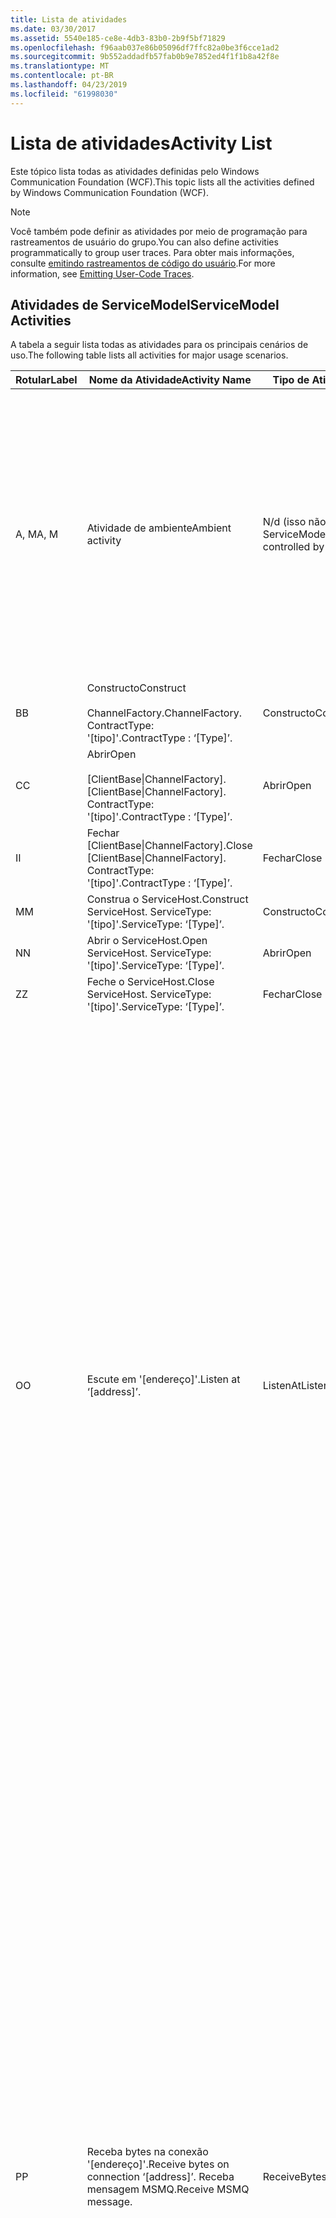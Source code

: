 ```yaml
---
title: Lista de atividades
ms.date: 03/30/2017
ms.assetid: 5540e185-ce8e-4db3-83b0-2b9f5bf71829
ms.openlocfilehash: f96aab037e86b05096df7ffc82a0be3f6cce1ad2
ms.sourcegitcommit: 9b552addadfb57fab0b9e7852ed4f1f1b8a42f8e
ms.translationtype: MT
ms.contentlocale: pt-BR
ms.lasthandoff: 04/23/2019
ms.locfileid: "61998030"
---
```

# <a name="activity-list"></a><span data-ttu-id="59908-102">Lista de atividades</span><span class="sxs-lookup"><span data-stu-id="59908-102">Activity List</span></span>
<span data-ttu-id="59908-103">Este tópico lista todas as atividades definidas pelo Windows Communication Foundation (WCF).</span><span class="sxs-lookup"><span data-stu-id="59908-103">This topic lists all the activities defined by Windows Communication Foundation (WCF).</span></span>  
  
> [!NOTE]
>  <span data-ttu-id="59908-104">Você também pode definir as atividades por meio de programação para rastreamentos de usuário do grupo.</span><span class="sxs-lookup"><span data-stu-id="59908-104">You can also define activities programmatically to group user traces.</span></span> <span data-ttu-id="59908-105">Para obter mais informações, consulte [emitindo rastreamentos de código do usuário](../../../../../docs/framework/wcf/diagnostics/tracing/emitting-user-code-traces.md).</span><span class="sxs-lookup"><span data-stu-id="59908-105">For more information, see [Emitting User-Code Traces](../../../../../docs/framework/wcf/diagnostics/tracing/emitting-user-code-traces.md).</span></span>  
  
## <a name="servicemodel-activities"></a><span data-ttu-id="59908-106">Atividades de ServiceModel</span><span class="sxs-lookup"><span data-stu-id="59908-106">ServiceModel Activities</span></span>  
 <span data-ttu-id="59908-107">A tabela a seguir lista todas as atividades para os principais cenários de uso.</span><span class="sxs-lookup"><span data-stu-id="59908-107">The following table lists all activities for major usage scenarios.</span></span>  
  
|<span data-ttu-id="59908-108">Rotular</span><span class="sxs-lookup"><span data-stu-id="59908-108">Label</span></span>|<span data-ttu-id="59908-109">Nome da Atividade</span><span class="sxs-lookup"><span data-stu-id="59908-109">Activity Name</span></span>|<span data-ttu-id="59908-110">Tipo de Atividade</span><span class="sxs-lookup"><span data-stu-id="59908-110">Activity Type</span></span>|<span data-ttu-id="59908-111">Descrição</span><span class="sxs-lookup"><span data-stu-id="59908-111">Description</span></span>|  
|-----------|-------------------|-------------------|-----------------|  
|<span data-ttu-id="59908-112">A, M</span><span class="sxs-lookup"><span data-stu-id="59908-112">A, M</span></span>|<span data-ttu-id="59908-113">Atividade de ambiente</span><span class="sxs-lookup"><span data-stu-id="59908-113">Ambient activity</span></span>|<span data-ttu-id="59908-114">N/d (isso não é controlado pelo ServiceModel)</span><span class="sxs-lookup"><span data-stu-id="59908-114">N/A (this is not controlled by ServiceModel)</span></span>|<span data-ttu-id="59908-115">A atividade cuja ID é definida no TLS antes de todas as chamadas para código de ServiceModel (do lado do cliente ou do lado do servidor).</span><span class="sxs-lookup"><span data-stu-id="59908-115">The activity whose ID is set in TLS before any calls to ServiceModel code (client side or server side).</span></span><br /><br /> <span data-ttu-id="59908-116">Exemplo: É chamada de uma atividade onde open é chamada no cliente WCF ou ServiceHost.</span><span class="sxs-lookup"><span data-stu-id="59908-116">Example: An activity where  open is called on the WCF client or serviceHost.open is called.</span></span>|  
|<span data-ttu-id="59908-117">B</span><span class="sxs-lookup"><span data-stu-id="59908-117">B</span></span>|<span data-ttu-id="59908-118">Constructo</span><span class="sxs-lookup"><span data-stu-id="59908-118">Construct</span></span><br /><br /> <span data-ttu-id="59908-119">ChannelFactory.</span><span class="sxs-lookup"><span data-stu-id="59908-119">ChannelFactory.</span></span> <span data-ttu-id="59908-120">ContractType: '[tipo]'.</span><span class="sxs-lookup"><span data-stu-id="59908-120">ContractType : ‘[Type]’.</span></span>|<span data-ttu-id="59908-121">Constructo</span><span class="sxs-lookup"><span data-stu-id="59908-121">Construct</span></span>||  
|<span data-ttu-id="59908-122">C</span><span class="sxs-lookup"><span data-stu-id="59908-122">C</span></span>|<span data-ttu-id="59908-123">Abrir</span><span class="sxs-lookup"><span data-stu-id="59908-123">Open</span></span><br /><br /> <span data-ttu-id="59908-124">[ClientBase&#124;ChannelFactory].</span><span class="sxs-lookup"><span data-stu-id="59908-124">[ClientBase&#124;ChannelFactory].</span></span> <span data-ttu-id="59908-125">ContractType: '[tipo]'.</span><span class="sxs-lookup"><span data-stu-id="59908-125">ContractType : ‘[Type]’.</span></span>|<span data-ttu-id="59908-126">Abrir</span><span class="sxs-lookup"><span data-stu-id="59908-126">Open</span></span>||  
|<span data-ttu-id="59908-127">I</span><span class="sxs-lookup"><span data-stu-id="59908-127">I</span></span>|<span data-ttu-id="59908-128">Fechar [ClientBase&#124;ChannelFactory].</span><span class="sxs-lookup"><span data-stu-id="59908-128">Close [ClientBase&#124;ChannelFactory].</span></span> <span data-ttu-id="59908-129">ContractType: '[tipo]'.</span><span class="sxs-lookup"><span data-stu-id="59908-129">ContractType : ‘[Type]’.</span></span>|<span data-ttu-id="59908-130">Fechar</span><span class="sxs-lookup"><span data-stu-id="59908-130">Close</span></span>||  
|<span data-ttu-id="59908-131">M</span><span class="sxs-lookup"><span data-stu-id="59908-131">M</span></span>|<span data-ttu-id="59908-132">Construa o ServiceHost.</span><span class="sxs-lookup"><span data-stu-id="59908-132">Construct ServiceHost.</span></span> <span data-ttu-id="59908-133">ServiceType: '[tipo]'.</span><span class="sxs-lookup"><span data-stu-id="59908-133">ServiceType: ‘[Type]’.</span></span>|<span data-ttu-id="59908-134">Constructo</span><span class="sxs-lookup"><span data-stu-id="59908-134">Construct</span></span>||  
|<span data-ttu-id="59908-135">N</span><span class="sxs-lookup"><span data-stu-id="59908-135">N</span></span>|<span data-ttu-id="59908-136">Abrir o ServiceHost.</span><span class="sxs-lookup"><span data-stu-id="59908-136">Open ServiceHost.</span></span> <span data-ttu-id="59908-137">ServiceType: '[tipo]'.</span><span class="sxs-lookup"><span data-stu-id="59908-137">ServiceType: ‘[Type]’.</span></span>|<span data-ttu-id="59908-138">Abrir</span><span class="sxs-lookup"><span data-stu-id="59908-138">Open</span></span>||  
|<span data-ttu-id="59908-139">Z</span><span class="sxs-lookup"><span data-stu-id="59908-139">Z</span></span>|<span data-ttu-id="59908-140">Feche o ServiceHost.</span><span class="sxs-lookup"><span data-stu-id="59908-140">Close ServiceHost.</span></span> <span data-ttu-id="59908-141">ServiceType: '[tipo]'.</span><span class="sxs-lookup"><span data-stu-id="59908-141">ServiceType: ‘[Type]’.</span></span>|<span data-ttu-id="59908-142">Fechar</span><span class="sxs-lookup"><span data-stu-id="59908-142">Close</span></span>||  
|<span data-ttu-id="59908-143">O</span><span class="sxs-lookup"><span data-stu-id="59908-143">O</span></span>|<span data-ttu-id="59908-144">Escute em '[endereço]'.</span><span class="sxs-lookup"><span data-stu-id="59908-144">Listen at ‘[address]’.</span></span>|<span data-ttu-id="59908-145">ListenAt</span><span class="sxs-lookup"><span data-stu-id="59908-145">ListenAt</span></span>|<span data-ttu-id="59908-146">Isso e a próxima atividade são específicas do transporte.</span><span class="sxs-lookup"><span data-stu-id="59908-146">This and the next activity are transport-specific.</span></span> <span data-ttu-id="59908-147">A atividade ListenAt representa o conteúdo que é mapeado para o endereço no qual o ouvinte de canais escuta em.</span><span class="sxs-lookup"><span data-stu-id="59908-147">The ListenAt activity represents the content that maps to the address where the channel listener listens at.</span></span> <span data-ttu-id="59908-148">No caso do MSMQ, é a própria fila desde que a fila é mapeado para um endereço.</span><span class="sxs-lookup"><span data-stu-id="59908-148">In the case of MSMQ, it is the queue itself since the queue maps to one address.</span></span> <span data-ttu-id="59908-149">Essa atividade escuta as conexões de entrada no caso de transportes e orientada a conexão, para mensagens MSMQ no caso do MSMQ.</span><span class="sxs-lookup"><span data-stu-id="59908-149">This activity listens for incoming connections in the case of connection-oriented transports, for MSMQ messages in the case of MSMQ.</span></span> <span data-ttu-id="59908-150">Essa atividade é criada durante a ServiceHost.Open() e contém os rastreamentos relacionados à criação e descartar o ouvinte, bem como transferindo-out para todas as atividades de ReceiveBytes.</span><span class="sxs-lookup"><span data-stu-id="59908-150">This activity is created during ServiceHost.Open(), and contains the traces related to creating and disposing the listener, as well as transferring out to all ReceiveBytes activities.</span></span>|  
|<span data-ttu-id="59908-151">P</span><span class="sxs-lookup"><span data-stu-id="59908-151">P</span></span>|<span data-ttu-id="59908-152">Receba bytes na conexão '[endereço]'.</span><span class="sxs-lookup"><span data-stu-id="59908-152">Receive bytes on connection ‘[address]’.</span></span> <span data-ttu-id="59908-153">Receba mensagem MSMQ.</span><span class="sxs-lookup"><span data-stu-id="59908-153">Receive MSMQ message.</span></span>|<span data-ttu-id="59908-154">ReceiveBytes</span><span class="sxs-lookup"><span data-stu-id="59908-154">ReceiveBytes</span></span>|<span data-ttu-id="59908-155">Essa atividade, dados que, eventualmente, obterão uma mensagem WCF são processados.</span><span class="sxs-lookup"><span data-stu-id="59908-155">In this activity, data that will eventually get a WCF message is processed.</span></span> <span data-ttu-id="59908-156">Bytes de entrada são aguardados no caso de transporte voltado para conexão ou http.</span><span class="sxs-lookup"><span data-stu-id="59908-156">Incoming bytes are waited in the case of connection-oriented transport or http.</span></span> <span data-ttu-id="59908-157">Para TCP/pipes nomeados, o tempo de vida dessa atividade é o tempo de vida da conexão, como ela é criada quando a conexão é criada.</span><span class="sxs-lookup"><span data-stu-id="59908-157">For TCP/named-pipe, the lifetime of this activity is the lifetime of the connection, as it is created when the connection is created.</span></span> <span data-ttu-id="59908-158">Para http, ele é do tempo de vida de uma solicitação de mensagem e é criado quando a mensagem é enviada.</span><span class="sxs-lookup"><span data-stu-id="59908-158">For http, it is of the lifetime of a message request and is created when the message is sent.</span></span> <span data-ttu-id="59908-159">Essa atividade contém os rastreamentos relacionados à criação e descarte a conexão, se aplicável, assim como é transferida para todas as atividades de processamento de mensagem (objeto).</span><span class="sxs-lookup"><span data-stu-id="59908-159">This activity contains the traces related to creating and disposing the connection if applicable, as well as transfers out to all message (object) processing activities.</span></span><br /><br /> <span data-ttu-id="59908-160">No caso do MSMQ, ele é a atividade em que a mensagem do MSMQ é recuperada.</span><span class="sxs-lookup"><span data-stu-id="59908-160">In the case of MSMQ, it is the activity where the MSMQ message is retrieved.</span></span>|  
|<span data-ttu-id="59908-161">Q</span><span class="sxs-lookup"><span data-stu-id="59908-161">Q</span></span>|<span data-ttu-id="59908-162">Mensagem de processo [número].</span><span class="sxs-lookup"><span data-stu-id="59908-162">Process message [number].</span></span> <span data-ttu-id="59908-163">(Observe que [número] é um valor que aumenta que começa em 1.)</span><span class="sxs-lookup"><span data-stu-id="59908-163">(Note, [number] is a monotonically increasing value which starts at 1.)</span></span>|<span data-ttu-id="59908-164">ProcessMessage</span><span class="sxs-lookup"><span data-stu-id="59908-164">ProcessMessage</span></span>|<span data-ttu-id="59908-165">Processe uma mensagem de entrada.</span><span class="sxs-lookup"><span data-stu-id="59908-165">Process an incoming message.</span></span> <span data-ttu-id="59908-166">Essa atividade é iniciado quando todos os dados (bytes, a mensagem do MSMQ) são recebidos para formar um objeto de mensagem do WCF.</span><span class="sxs-lookup"><span data-stu-id="59908-166">This activity starts when all the data (bytes, MSMQ message) are received to form a WCF message object.</span></span> <span data-ttu-id="59908-167">Rastreamentos dentro desta atividade lidam com processamento de cabeçalho.</span><span class="sxs-lookup"><span data-stu-id="59908-167">Traces within this activity deal with header processing.</span></span><br /><br /> <span data-ttu-id="59908-168">Depois que uma mensagem que pode ser expedida é formada, a atividade de ServiceHost ProcessAction é alternada para depois de pesquisar a ID da atividade correspondente.</span><span class="sxs-lookup"><span data-stu-id="59908-168">Once a message that can be dispatched is formed, the ServiceHost ProcessAction activity is switched to after looking up the corresponding Activity ID.</span></span>|  
|<span data-ttu-id="59908-169">D, S</span><span class="sxs-lookup"><span data-stu-id="59908-169">D, S</span></span>|<span data-ttu-id="59908-170">Processar ação '[ação]'.</span><span class="sxs-lookup"><span data-stu-id="59908-170">Process action ‘[action]’.</span></span>|<span data-ttu-id="59908-171">ProcessAction</span><span class="sxs-lookup"><span data-stu-id="59908-171">ProcessAction</span></span>|<span data-ttu-id="59908-172">Processo de receber a mensagem por meio da pilha de transporte/Security/RM para expedir a mensagem ao código do usuário no, e na ordem inversa no envio.</span><span class="sxs-lookup"><span data-stu-id="59908-172">Process the message through the Transport/Security/RM stack for dispatching the message to user code on receive, and in the reverse order on send.</span></span><br /><br /> <span data-ttu-id="59908-173">No servidor, essa atividade usa a ID de atividade propagada se ele for enviado no cabeçalho da mensagem por meio de propagação de atividade""; Caso contrário, um novo GUID é criado.</span><span class="sxs-lookup"><span data-stu-id="59908-173">On the server, this activity uses the propagated Activity ID if it is sent in the message header via "Activity Propagation"; otherwise, a new GUID is created.</span></span><br /><br /> <span data-ttu-id="59908-174">Também é processada a mensagem de resposta para contratos de solicitação/resposta que a atividade.</span><span class="sxs-lookup"><span data-stu-id="59908-174">The response message for request/reply contracts is also processed in that activity.</span></span>|  
|<span data-ttu-id="59908-175">T</span><span class="sxs-lookup"><span data-stu-id="59908-175">T</span></span>|<span data-ttu-id="59908-176">Execute '[IContract.Operation]'.</span><span class="sxs-lookup"><span data-stu-id="59908-176">Execute ‘[IContract.Operation]’.</span></span>|<span data-ttu-id="59908-177">ExecuteUserCode</span><span class="sxs-lookup"><span data-stu-id="59908-177">ExecuteUserCode</span></span>|<span data-ttu-id="59908-178">Execute o código do usuário após a expedição no lado do serviço.</span><span class="sxs-lookup"><span data-stu-id="59908-178">Execute user code after dispatch on the service side.</span></span> <span data-ttu-id="59908-179">Esta atividade fornece um limite para delinear código ServiceHost do código fornecido pelo usuário.</span><span class="sxs-lookup"><span data-stu-id="59908-179">This activity provides a boundary to delineate ServiceHost code from user-provided code.</span></span>|  
  
## <a name="security-activities"></a><span data-ttu-id="59908-180">Atividades de segurança</span><span class="sxs-lookup"><span data-stu-id="59908-180">Security Activities</span></span>  
 <span data-ttu-id="59908-181">A tabela a seguir lista todas as atividades relacionadas à segurança.</span><span class="sxs-lookup"><span data-stu-id="59908-181">The following table lists all activities related to Security.</span></span>  
  
|<span data-ttu-id="59908-182">Nome da Atividade</span><span class="sxs-lookup"><span data-stu-id="59908-182">Activity Name</span></span>|<span data-ttu-id="59908-183">Tipo de Atividade</span><span class="sxs-lookup"><span data-stu-id="59908-183">Activity Type</span></span>|<span data-ttu-id="59908-184">Descrição</span><span class="sxs-lookup"><span data-stu-id="59908-184">Description</span></span>|  
|-------------------|-------------------|-----------------|  
|<span data-ttu-id="59908-185">Configuração de sessão segura</span><span class="sxs-lookup"><span data-stu-id="59908-185">Setup secure session</span></span>|<span data-ttu-id="59908-186">SetupSecurity</span><span class="sxs-lookup"><span data-stu-id="59908-186">SetupSecurity</span></span>|<span data-ttu-id="59908-187">Existe somente do lado do cliente.</span><span class="sxs-lookup"><span data-stu-id="59908-187">Exists on the client side only.</span></span> <span data-ttu-id="59908-188">Contém todos os RST \* / SCT troca para autenticação e definir o contexto de segurança.</span><span class="sxs-lookup"><span data-stu-id="59908-188">Contains all RST\*/SCT exchanges for authentication and setting the security context.</span></span> <span data-ttu-id="59908-189">Se `propagateActivity` = `true`, essa atividade é mesclada com o RST de ação de processo correspondente do serviço\*atividades /SCT.</span><span class="sxs-lookup"><span data-stu-id="59908-189">If `propagateActivity`=`true`, this activity is merged with the service’s corresponding Process Action RST\*/SCT activities.</span></span>|  
|<span data-ttu-id="59908-190">Fechar sessão segura</span><span class="sxs-lookup"><span data-stu-id="59908-190">Close secure session</span></span>|<span data-ttu-id="59908-191">SetupSecurity</span><span class="sxs-lookup"><span data-stu-id="59908-191">SetupSecurity</span></span>|<span data-ttu-id="59908-192">Existe no lado do cliente.</span><span class="sxs-lookup"><span data-stu-id="59908-192">Exists on the client side.</span></span> <span data-ttu-id="59908-193">Contém a troca de mensagens ' Cancelar ' para fechar a sessão segura.</span><span class="sxs-lookup"><span data-stu-id="59908-193">Contains the Cancel message exchange for closing the secure session.</span></span> <span data-ttu-id="59908-194">Se `propagateActivity` = `true`, essa atividade é mesclada com a ação "Cancelar" do processo do serviço.</span><span class="sxs-lookup"><span data-stu-id="59908-194">If `propagateActivity`=`true`, this activity is merged with the Process Action "Cancel" from the service.</span></span>|  
  
 <span data-ttu-id="59908-195">A tabela a seguir lista todas as atividades relacionadas ao COM+.</span><span class="sxs-lookup"><span data-stu-id="59908-195">The following table lists all activities related to COM+.</span></span>  
  
|<span data-ttu-id="59908-196">Nome da Atividade</span><span class="sxs-lookup"><span data-stu-id="59908-196">Activity Name</span></span>|<span data-ttu-id="59908-197">Tipo de Atividade</span><span class="sxs-lookup"><span data-stu-id="59908-197">Activity Type</span></span>|<span data-ttu-id="59908-198">Descrição</span><span class="sxs-lookup"><span data-stu-id="59908-198">Description</span></span>|  
|-------------------|-------------------|-----------------|  
|<span data-ttu-id="59908-199">Criar instância de COM+</span><span class="sxs-lookup"><span data-stu-id="59908-199">Create COM+ instance</span></span>|<span data-ttu-id="59908-200">TransferToCOMPlus</span><span class="sxs-lookup"><span data-stu-id="59908-200">TransferToCOMPlus</span></span>|<span data-ttu-id="59908-201">1 instância de atividade para cada COM+ chamar do código do WCF</span><span class="sxs-lookup"><span data-stu-id="59908-201">1 activity instance for each COM+ call from WCF code</span></span>|  
|<span data-ttu-id="59908-202">Executar COM+ \<operação ></span><span class="sxs-lookup"><span data-stu-id="59908-202">Execute COM+ \<operation></span></span>|<span data-ttu-id="59908-203">TransferToCOMPlus</span><span class="sxs-lookup"><span data-stu-id="59908-203">TransferToCOMPlus</span></span>|<span data-ttu-id="59908-204">1 instância de atividade para cada COM+ chamar do código do WCF</span><span class="sxs-lookup"><span data-stu-id="59908-204">1 activity instance for each COM+ call from WCF code</span></span>|  
  
## <a name="wmi-activities"></a><span data-ttu-id="59908-205">Atividades WMI</span><span class="sxs-lookup"><span data-stu-id="59908-205">WMI Activities</span></span>  
 <span data-ttu-id="59908-206">A tabela a seguir lista todas as atividades relacionadas ao WMI.</span><span class="sxs-lookup"><span data-stu-id="59908-206">The following table lists all activities related to WMI.</span></span>  
  
|<span data-ttu-id="59908-207">Nome da Atividade</span><span class="sxs-lookup"><span data-stu-id="59908-207">Activity Name</span></span>|<span data-ttu-id="59908-208">Tipo de Atividade</span><span class="sxs-lookup"><span data-stu-id="59908-208">Activity Type</span></span>|<span data-ttu-id="59908-209">Descrição</span><span class="sxs-lookup"><span data-stu-id="59908-209">Description</span></span>|  
|-------------------|-------------------|-----------------|  
|<span data-ttu-id="59908-210">Get WMI</span><span class="sxs-lookup"><span data-stu-id="59908-210">WMI get</span></span>|<span data-ttu-id="59908-211">WMIGetObject</span><span class="sxs-lookup"><span data-stu-id="59908-211">WMIGetObject</span></span>|<span data-ttu-id="59908-212">Usuário está recuperando dados do WMI.</span><span class="sxs-lookup"><span data-stu-id="59908-212">User is retrieving data from WMI.</span></span>|  
|<span data-ttu-id="59908-213">Put WMI</span><span class="sxs-lookup"><span data-stu-id="59908-213">WMI put</span></span>|<span data-ttu-id="59908-214">WmiPutInstance</span><span class="sxs-lookup"><span data-stu-id="59908-214">WmiPutInstance</span></span>|<span data-ttu-id="59908-215">Usuário está atualizando dados com o WMI.</span><span class="sxs-lookup"><span data-stu-id="59908-215">User is updating data with WMI.</span></span>|
